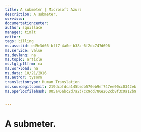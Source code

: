 ```yaml
---
title: A submeter | Microsoft Azure
description: A submeter.
services: 
documentationcenter: 
author: squillace
manager: timlt
editor: 
tags: billing
ms.assetid: ed9e3d66-bff7-4a0e-b38e-6f2dc747d696
ms.service: value
ms.devlang: na
ms.topic: article
ms.tgt_pltfrm: na
ms.workload: na
ms.date: 10/21/2016
ms.author: tysonn
translationtype: Human Translation
ms.sourcegitcommit: 219dcbfdca145bedb570eb9ef747ee00cc0342eb
ms.openlocfilehash: 005a45abc2d7a2b7cc9dd780e262cb8f3c0a12b9


---
```

# <a name="to-be-submitted"></a>A submeter.



<!--HONumber=Nov16_HO2-->


